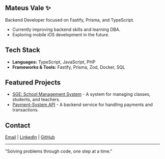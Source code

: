 ## Mateus Vale ✨

Backend Developer focused on Fastify, Prisma, and TypeScript.

- Currently improving backend skills and learning DBA.
- Exploring mobile iOS development in the future.

## Tech Stack

- **Languages:** TypeScript, JavaScript, PHP
- **Frameworks & Tools:** Fastify, Prisma, Zod, Docker, SQL

## Featured Projects

- [SGE: School Management System](https://github.com/mateusvalecelestino/egleston-api) - A system for managing classes, students, and teachers.
- [Payment-System API](https://github.com/mateusvalecelestino/payment-system-backend) - A backend service for handling payments and transactions.

## Contact

[Email](mailto:mateuscelestinofreacker@gmail.com) | [LinkedIn](https://www.linkedin.com/in/mateus-celestino-05b88b209) | [GitHub](https://github.com/mateusvalecelestino)

---

"Solving problems through code, one step at a time."
